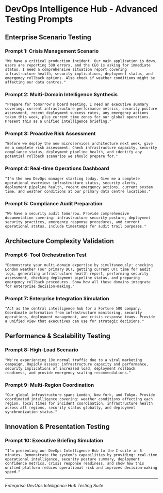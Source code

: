 # DevOps Intelligence Hub - Advanced Testing Prompts

## Enterprise Scenario Testing

### **Prompt 1: Crisis Management Scenario**
```
"We have a critical production incident. Our main application is down, users are reporting 500 errors, and the CEO is asking for immediate status. I need a comprehensive situation report covering infrastructure health, security implications, deployment status, and emergency rollback options. Also check if weather conditions might be affecting our data centres."
```

### **Prompt 2: Multi-Domain Intelligence Synthesis**
```
"Prepare for tomorrow's board meeting. I need an executive summary covering: current infrastructure performance metrics, security posture assessment, recent deployment success rates, any emergency actions taken this week, plus current time zones for our global operations. Present this as a unified intelligence briefing."
```

### **Prompt 3: Proactive Risk Assessment**
```
"Before we deploy the new microservices architecture next week, give me a complete risk assessment. Check infrastructure capacity, security compliance status, deployment pipeline health, and identify any potential rollback scenarios we should prepare for."
```

### **Prompt 4: Real-time Operations Dashboard**
```
"I'm the new DevOps manager starting today. Give me a complete operational overview: infrastructure status, security alerts, deployment pipeline health, recent emergency actions, current system time, and weather conditions at our primary data centre locations."
```

### **Prompt 5: Compliance Audit Preparation**
```
"We have a security audit tomorrow. Provide comprehensive documentation covering: infrastructure security posture, deployment security practices, emergency response procedures, and current operational status. Include timestamps for audit trail purposes."
```

## Architecture Complexity Validation

### **Prompt 6: Tool Orchestration Test**
```
"Demonstrate your multi-domain expertise by simultaneously: checking London weather (our primary DC), getting current UTC time for audit logs, generating infrastructure health report, performing security assessment, checking deployment pipeline status, and preparing emergency rollback procedures. Show how all these domains integrate for enterprise decision-making."
```

### **Prompt 7: Enterprise Integration Simulation**
```
"Act as the central intelligence hub for a Fortune 500 company. Coordinate information from infrastructure monitoring, security operations, deployment management, and crisis response teams. Provide a unified view that executives can use for strategic decisions."
```

## Performance & Scalability Testing

### **Prompt 8: High-Load Scenario**
```
"We're experiencing 10x normal traffic due to a viral marketing campaign. Rapidly assess: infrastructure capacity and performance, security implications of increased load, deployment rollback readiness, and provide emergency scaling recommendations."
```

### **Prompt 9: Multi-Region Coordination**
```
"Our global infrastructure spans London, New York, and Tokyo. Provide coordinated intelligence covering: weather conditions affecting each region, local times for incident coordination, infrastructure health across all regions, security status globally, and deployment synchronization status."
```

## Innovation & Presentation Testing

### **Prompt 10: Executive Briefing Simulation**
```
"I'm presenting our DevOps Intelligence Hub to the C-suite in 5 minutes. Demonstrate the system's capabilities by providing: real-time operational intelligence, security posture summary, deployment confidence metrics, crisis response readiness, and show how this unified platform reduces operational risk and improves decision-making speed."
```

---
*Enterprise DevOps Intelligence Hub Testing Suite*